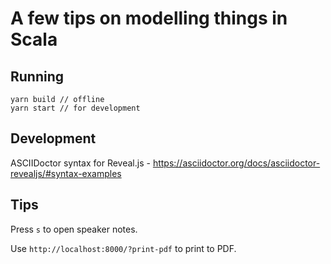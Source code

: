 # A few tips on modelling things in Scala

## Running

```
yarn build // offline
yarn start // for development
```

## Development

ASCIIDoctor syntax for Reveal.js - https://asciidoctor.org/docs/asciidoctor-revealjs/#syntax-examples

## Tips

Press `s` to open speaker notes.

Use `http://localhost:8000/?print-pdf` to print to PDF.
